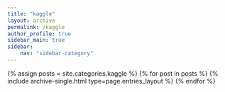 ```yaml
---
title: "kaggle"
layout: archive
permalink: /kaggle
author_profile: true
sidebar_main: true
sidebar:
    nav: "sidebar-category"
---
```



{% assign posts = site.categories.kaggle %}
{% for post in posts %} {% include archive-single.html type=page.entries_layout %} {% endfor %}

